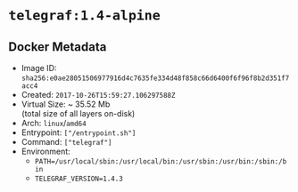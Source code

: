 # `telegraf:1.4-alpine`

## Docker Metadata

- Image ID: `sha256:e0ae28051506977916d4c7635fe334d48f858c66d6400f6f96f8b2d351f7acc4`
- Created: `2017-10-26T15:59:27.106297588Z`
- Virtual Size: ~ 35.52 Mb  
  (total size of all layers on-disk)
- Arch: `linux`/`amd64`
- Entrypoint: `["/entrypoint.sh"]`
- Command: `["telegraf"]`
- Environment:
  - `PATH=/usr/local/sbin:/usr/local/bin:/usr/sbin:/usr/bin:/sbin:/bin`
  - `TELEGRAF_VERSION=1.4.3`

